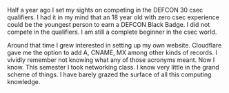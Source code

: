 Half a year ago I set my sights on competing in the DEFCON 30 csec qualifiers. I had it in my mind that an 18 year old with zero csec experience could be the youngest person to earn a DEFCON Black Badge. I did not compete in the qualifiers. I am still a complete beginner in the csec world.

Around that time I grew interested in setting up my own website. Cloudflare gave me the option to add A, CNAME, MX among other kinds of records. I vividly remember not knowing what any of those acronyms meant. Now I know. This semester I took networking class. I know very little in the grand scheme of things. I have barely grazed the surface of all this computing knowledge. 
